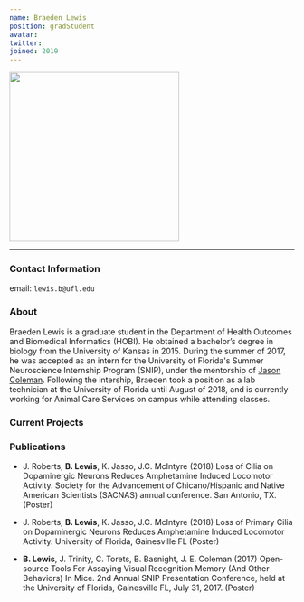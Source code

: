 ```yaml
---
name: Braeden Lewis
position: gradStudent
avatar: 
twitter:
joined: 2019
---
```


<img width="300" src="{{site.baseurl}}/images/people/{{page.avatar}}" data-action="zoom">

---

### Contact Information

email: `lewis.b@ufl.edu` <br>

### About

Braeden Lewis is a graduate student in the Department of Health Outcomes and Biomedical Informatics (HOBI). He obtained a bachelor’s degree in biology from the University of Kansas in 2015. During the summer of 2017, he was accepted as an intern for the University of Florida's Summer Neuroscience Internship Program (SNIP), under the mentorship of [Jason Coleman](https://research.pediatrics.med.ufl.edu/researchers/research-faculty/jason-coleman/). Following the intership, Braeden took a position as a lab technician at the University of Florida until August of 2018, and is currently working for Animal Care Services on campus while attending classes.

### Current Projects



### Publications
* J. Roberts, **B. Lewis**, K. Jasso, J.C. McIntyre (2018) Loss of Cilia on Dopaminergic Neurons Reduces Amphetamine Induced Locomotor Activity. Society for the Advancement of Chicano/Hispanic and Native American Scientists (SACNAS) annual conference. San Antonio, TX. (Poster)

* J. Roberts, **B. Lewis**, K. Jasso, J.C. McIntyre (2018) Loss of Primary Cilia on 	Dopaminergic Neurons Reduces Amphetamine Induced Locomotor Activity. 	University of Florida, Gainesville FL (Poster)

* **B. Lewis**, J. Trinity, C. Torets, B. Basnight, J. E. Coleman (2017) Open-source Tools For Assaying Visual Recognition Memory (And Other Behaviors) In Mice. 2nd Annual SNIP Presentation Conference, held at the University of Florida, Gainesville FL, July 31, 2017. (Poster)
